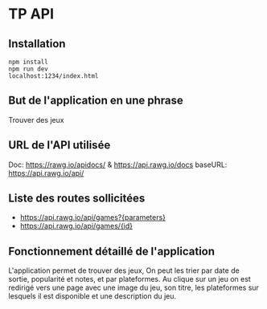 # TP API

## Installation

```
npm install
npm run dev
localhost:1234/index.html
```

## But de l'application en une phrase

Trouver des jeux

## URL de l'API utilisée

Doc: https://rawg.io/apidocs/ & https://api.rawg.io/docs
baseURL: https://api.rawg.io/api/

## Liste des routes sollicitées

- https://api.rawg.io/api/games?{parameters}
- https://api.rawg.io/api/games/{id}

## Fonctionnement détaillé de l'application

L'application permet de trouver des jeux,
On peut les trier par date de sortie, popularité et notes, et par plateformes.
Au clique sur un jeu on est redirigé vers une page avec une image du jeu, son titre, les plateformes sur lesquels il est disponible et une description du jeu.
